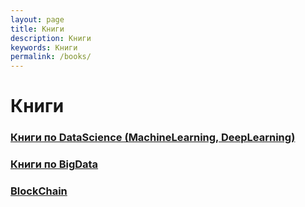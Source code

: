 ```yaml
---
layout: page
title: Книги
description: Книги
keywords: Книги
permalink: /books/
---
```


# Книги

### [Книги по DataScience (MachineLearning, DeepLearning)](/books/bigdata/)

### [Книги по BigData](/books/bigdata/)

### [BlockChain](/books/blockchain/)
